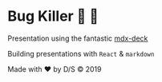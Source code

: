 # Bug Killer 🐜 🔫

Presentation using the fantastic [mdx-deck](https://github.com/jxnblk/mdx-deck)

Building presentations with `React` & `markdown`

Made with ❤️ by D/S &copy; 2019